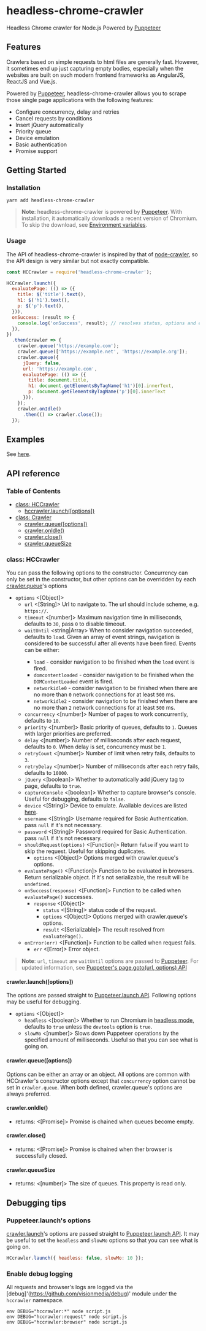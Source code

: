 # headless-chrome-crawler
Headless Chrome crawler for Node.js Powered by [Puppeteer](https://github.com/GoogleChrome/puppeteer)

## Features

Crawlers based on simple requests to html files are generally fast. However, it sometimes end up just capturing empty bodies, especially when the websites are built on such modern frontend frameworks as AngularJS, ReactJS and Vue.js.

Powered by [Puppeteer](https://github.com/GoogleChrome/puppeteer), headless-chrome-crawler allows you to scrape those single page applications with the following features:

* Configure concurrency, delay and retries
* Cancel requests by conditions
* Insert jQuery automatically
* Priority queue
* Device emulation
* Basic authentication
* Promise support

## Getting Started

### Installation

```
yarn add headless-chrome-crawler
```

> **Note**: headless-chrome-crawler is powered by [Puppeteer](https://github.com/GoogleChrome/puppeteer). With installation, it automatically downloads a recent version of Chromium. To skip the download, see [Environment variables](https://github.com/GoogleChrome/puppeteer/blob/master/docs/api.md#environment-variables).

### Usage

The API of headless-chrome-crawler is inspired by that of [node-crawler](https://github.com/bda-research/node-crawler), so the API design is very similar but not exactly compatible.

```js
const HCCrawler = require('headless-chrome-crawler');

HCCrawler.launch({
  evaluatePage: (() => ({
    title: $('title').text(),
    h1: $('h1').text(),
    p: $('p').text(),
  })),
  onSuccess: (result => {
    console.log('onSuccess', result); // resolves status, options and evaluated result.
  }),
})
  .then(crawler => {
    crawler.queue('https://example.com');
    crawler.queue(['https://example.net', 'https://example.org']);
    crawler.queue({
      jQuery: false,
      url: 'https://example.com',
      evaluatePage: (() => ({
        title: document.title,
        h1: document.getElementsByTagName('h1')[0].innerText,
        p: document.getElementsByTagName('p')[0].innerText
      })),
    });
    crawler.onIdle()
      .then(() => crawler.close());
  });
```

## Examples

See [here](https://github.com/yujiosaka/headless-chrome-crawler/tree/master/examples).

## API reference

### Table of Contents

* [class: HCCrawler](#class-hccrawler)
  * [hccrawler.launch([options])](#hccrawlerlaunchoptions)
* [class: Crawler](#class-crawler)
  * [crawler.queue([options])](#crawlerqueueoptions)
  * [crawler.onIdle()](#crawleronidle)
  * [crawler.close()](#crawlerclose)
  * [crawler.queueSize](#crawlerqueuesize)

### class: HCCrawler

You can pass the following options to the constructor.
Concurrency can only be set in the constructor, but other options can be overridden by each [crawler.queue](#crawlerqueueoptions)'s options

* `options` <[Object]>
  * `url` <[String]> Url to navigate to. The url should include scheme, e.g. `https://`.
  * `timeout` <[number]> Maximum navigation time in milliseconds, defaults to `30`, pass `0` to disable timeout.
  * `waitUntil` <string|Array<string>> When to consider navigation succeeded, defaults to `load`. Given an array of event strings, navigation is considered to be successful after all events have been fired. Events can be either:
    * `load` - consider navigation to be finished when the `load` event is fired.
    * `domcontentloaded` - consider navigation to be finished when the `DOMContentLoaded` event is fired.
    * `networkidle0` - consider navigation to be finished when there are no more than `0` network connections for at least `500` ms.
    * `networkidle2` - consider navigation to be finished when there are no more than `2` network connections for at least `500` ms.
  * `concurrency` <[number]> Number of pages to work concurrently, defaults to `10`.
  * `priority` <[number]> Basic priority of queues, defaults to `1`. Queues with larger priorities are preferred.
  * `delay` <[number]> Number of milliseconds after each request, defaults to `0`. When delay is set, concurrency must be `1`.
  * `retryCount` <[number]> Number of limit when retry fails, defaults to `3`.
  * `retryDelay` <[number]> Number of milliseconds after each retry fails, defaults to `10000`.
  * `jQuery` <[boolean]> Whether to automatically add jQuery tag to page, defaults to `true`.
  * `captureConsole` <[boolean]> Whether to capture browser's console. Useful for debugging, defaults to `false`.
  * `device` <[String]> Device to emulate. Available devices are listed [here](https://github.com/GoogleChrome/puppeteer/blob/master/DeviceDescriptors.js).
  * `username` <[String]> Username required for Basic Authentication. pass `null` if it's not necessary.
  * `password` <[String]> Password required for Basic Authentication. pass `null` if it's not necessary.
  * `shouldRequest(options)` <[Function]> Return `false` if you want to skip the request. Useful for skipping duplicates.
    * `options` <[Object]> Options merged with crawler.queue's options.
  * `evaluatePage()` <[Function]> Function to be evaluated in browsers. Return serializable object. If it's not serializable, the result will be `undefined`.
  * `onSuccess(response)` <[Function]> Function to be called when `evaluatePage()` successes.
    * `response` <[Object]>
      * `status` <[String]> status code of the request.
      * `options` <[Object]> Options merged with crawler.queue's options.
      * `result` <[Serializable]> The result resolved from `evaluatePage()`.
  * `onError(err)` <[Function]> Function to be called when request fails.
    * `err` <[Error]> Error object.

> **Note**: `url`, `timeout` are `waitUntil` options are passed to [Puppeteer](https://github.com/GoogleChrome/puppeteer). For updated information, see [Puppeteer's page.goto(url, options) API](https://github.com/GoogleChrome/puppeteer/blob/master/docs/api.md#pagegotourl-options)

#### crawler.launch([options])

The options are passed straight to [Puppeteer.launch API](https://github.com/GoogleChrome/puppeteer/blob/master/docs/api.md#puppeteerlaunchoptions).
Following options may be useful for debugging.

- `options` <[Object]>
  - `headless` <[boolean]> Whether to run Chromium in [headless mode](https://developers.google.com/web/updates/2017/04/headless-chrome), defaults to `true` unless the `devtools` option is `true`.
  - `slowMo` <[number]> Slows down Puppeteer operations by the specified amount of milliseconds. Useful so that you can see what is going on.

#### crawler.queue([options])

Options can be either an array or an object.
All options are common with HCCrawler's constructor options except that `concurrency` option cannot be set in `crawler.queue`.
When both defined, crawler.queue's options are always preferred.

#### crawler.onIdle()

- returns: <[Promise]> Promise is chained when queues become empty.

#### crawler.close()

- returns: <[Promise]> Promise is chained when ther browser is successfully closed.

#### crawler.queueSize

* returns: <[number]> The size of queues. This property is read only.

## Debugging tips

### Puppeteer.launch's options

[crawler.launch](#chcrawlerlaunchoptions)'s options are passed straight to [Puppeteer.launch API](https://github.com/GoogleChrome/puppeteer/blob/master/docs/api.md#puppeteerlaunchoptions).
It may be useful to set the `headless` and `slowMo` options so that you can see what is going on.

```js
HCcrawler.launch({ headless: false, slowMo: 10 });
```

### Enable debug logging

All requests and browser's logs are logged via the [debug]'(https://github.com/visionmedia/debug)' module under the `hccrawler` namespace.

```
env DEBUG="hccrawler:*" node script.js
env DEBUG="hccrawler:request" node script.js
env DEBUG="hccrawler:browser" node script.js
```
